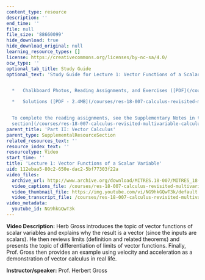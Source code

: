 ```yaml
---
content_type: resource
description: ''
end_time: ''
file: null
file_size: '88660099'
hide_download: true
hide_download_original: null
learning_resource_types: []
license: https://creativecommons.org/licenses/by-nc-sa/4.0/
ocw_type: ''
optional_tab_title: Study Guide
optional_text: 'Study Guide for Lecture 1: Vector Functions of a Scalar Variable


  *   Chalkboard Photos, Reading Assignments, and Exercises ([PDF](/courses/res-18-007-calculus-revisited-multivariable-calculus-fall-2011/resources/mitres_18_007_partii_lec01))

  *   Solutions ([PDF - 2.4MB](/courses/res-18-007-calculus-revisited-multivariable-calculus-fall-2011/resources/mitres_18_007_partii_sol01))


  To complete the reading assignments, see the Supplementary Notes in the [Study Materials
  section](/courses/res-18-007-calculus-revisited-multivariable-calculus-fall-2011/pages/study-materials).'
parent_title: 'Part II: Vector Calculus'
parent_type: SupplementalResourceSection
related_resources_text: ''
resource_index_text: ''
resourcetype: Video
start_time: ''
title: 'Lecture 1: Vector Functions of a Scalar Variable'
uid: 112ebaa5-80c2-650e-dac2-5bf77303f22a
video_files:
  archive_url: http://www.archive.org/download/MITRES.18-007/MITRES_18-007_Part2_lec1_300k.mp4
  video_captions_file: /courses/res-18-007-calculus-revisited-multivariable-calculus-fall-2011/4a17b0ce43d05daa94537eb5130ca005_NG9hkGQwT3k.vtt
  video_thumbnail_file: https://img.youtube.com/vi/NG9hkGQwT3k/default.jpg
  video_transcript_file: /courses/res-18-007-calculus-revisited-multivariable-calculus-fall-2011/1e337f43f6fca411a57daae5f9270534_NG9hkGQwT3k.pdf
video_metadata:
  youtube_id: NG9hkGQwT3k
---
```


**Video Description:** Herb Gross introduces the topic of vector functions of scalar variables and explains why the result is a vector (since the inputs are scalars). He then reviews limits (definition and related theorems) and presents the topic of differentiation of limits of vector functions. Finally, Prof. Gross then provides an example using velocity and acceleration as a demonstration of vector calculus in real life.

**Instructor/speaker:** Prof. Herbert Gross

